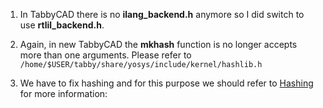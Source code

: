1. In TabbyCAD there is no **ilang_backend.h** anymore so I did switch to use **rtlil_backend.h**.

2. Again, in new TabbyCAD the **mkhash** function is no longer accepts more than one arguments. Please refer to `/home/$USER/tabby/share/yosys/include/kernel/hashlib.h`

3. We have to fix hashing and for this purpose we should refer to [Hashing](https://github.com/YosysHQ/yosys/blob/main/docs/source/yosys_internals/hashing.rst) for more information:

